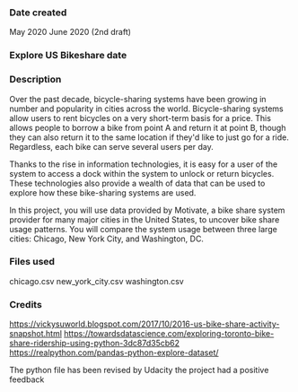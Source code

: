 ### Date created
May 2020
June 2020 (2nd draft)
 
### Explore US Bikeshare date

### Description
Over the past decade, bicycle-sharing systems have been growing in number and popularity in cities across the world. Bicycle-sharing systems allow users to rent bicycles on a very short-term basis for a price. This allows people to borrow a bike from point A and return it at point B, though they can also return it to the same location if they'd like to just go for a ride. Regardless, each bike can serve several users per day.

Thanks to the rise in information technologies, it is easy for a user of the system to access a dock within the system to unlock or return bicycles. These technologies also provide a wealth of data that can be used to explore how these bike-sharing systems are used.

In this project, you will use data provided by Motivate, a bike share system provider for many major cities in the United States, to uncover bike share usage patterns. You will compare the system usage between three large cities: Chicago, New York City, and Washington, DC.

### Files used
chicago.csv
new_york_city.csv
washington.csv

### Credits
https://vickysuworld.blogspot.com/2017/10/2016-us-bike-share-activity-snapshot.html
https://towardsdatascience.com/exploring-toronto-bike-share-ridership-using-python-3dc87d35cb62
https://realpython.com/pandas-python-explore-dataset/

The python file has been revised by Udacity
the project had a positive feedback
